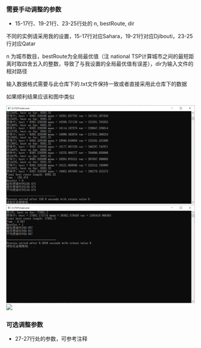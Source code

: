 ### 需要手动调整的参数

* 15-17行、19-21行、23-25行处的 n, bestRoute, dir 

不同的实例请采用我的设置，15-17行对应Sahara，19-21行对应Djibouti，23-25行对应Qatar

n 为城市数目，bestRoute为全局最优值（注 national TSP计算城市之间的最短距离时取四舍五入的整数，导致了与我设置的全局最优值有误差），dir为输入文件的相对路径

输入数据格式需要与此仓库下的.txt文件保持一致或者直接采用此仓库下的数据

如果顺利结果应该和图中类似

![](./qatar_result.png)
![](./sahara_result.png)
![](./dijbouti.png)

### 可选调整参数

* 27-27行处的参数，可参考注释
